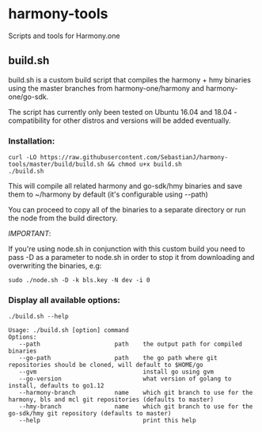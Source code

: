 # harmony-tools
Scripts and tools for Harmony.one


## build.sh
build.sh is a custom build script that compiles the harmony + hmy binaries using the master branches from harmony-one/harmony and harmony-one/go-sdk.

The script has currently only been tested on Ubuntu 16.04 and 18.04 - compatibility for other distros and versions will be added eventually.

### Installation:

```
curl -LO https://raw.githubusercontent.com/SebastianJ/harmony-tools/master/build/build.sh && chmod u+x build.sh
./build.sh
```

This will compile all related harmony and go-sdk/hmy binaries and save them to ~/harmony by default (it's configurable using --path)

You can proceed to copy all of the binaries to a separate directory or run the node from the build directory.

*IMPORTANT*:

If you're using node.sh in conjunction with this custom build you need to pass -D as a parameter to node.sh in order to stop it from downloading and overwriting the binaries, e.g:

```
sudo ./node.sh -D -k bls.key -N dev -i 0
```

### Display all available options:
```
./build.sh --help
```

```
Usage: ./build.sh [option] command
Options:
   --path                     path    the output path for compiled binaries
   --go-path                  path    the go path where git repositories should be cloned, will default to $HOME/go
   --gvm                              install go using gvm
   --go-version                       what version of golang to install, defaults to go1.12
   --harmony-branch           name    which git branch to use for the harmony, bls and mcl git repositories (defaults to master)
   --hmy-branch               name    which git branch to use for the go-sdk/hmy git repository (defaults to master)
   --help                             print this help
```
